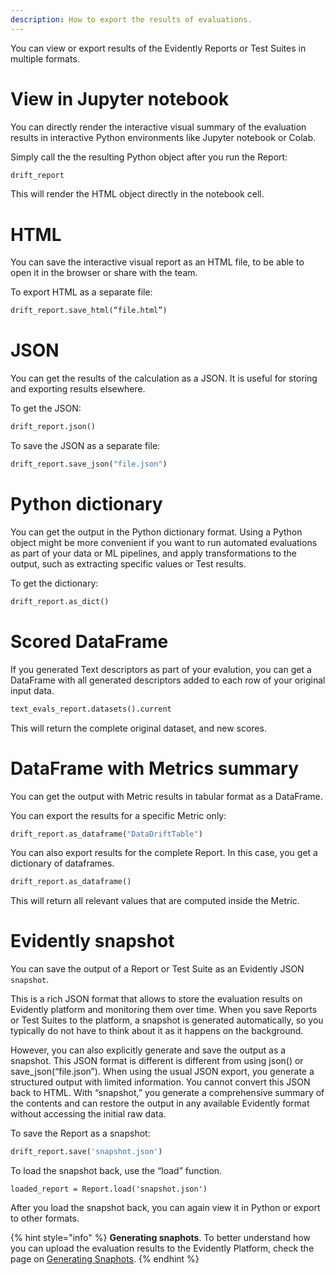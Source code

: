 ```yaml
---
description: How to export the results of evaluations.
---   
```


You can view or export results of the Evidently Reports or Test Suites in multiple formats.

# View in Jupyter notebook 

You can directly render the interactive visual summary of the evaluation results in interactive Python environments like Jupyter notebook or Colab. 

Simply call the the resulting Python object after you run the Report: 

```python
drift_report
```

This will render the HTML object directly in the notebook cell.

# HTML

You can save the interactive visual report as an HTML file, to be able to open it in the browser or share with the team. 

To export HTML as a separate file: 

```python
drift_report.save_html(“file.html”)
```

# JSON

You can get the results of the calculation as a JSON. It is useful for storing and exporting results elsewhere.

To get the JSON:

```python
drift_report.json()
```

To save the JSON as a separate file: 

```python
drift_report.save_json("file.json")
```

# Python dictionary

You can get the output in the Python dictionary format. Using a Python object might be more convenient if you want to run automated evaluations as part of your data or ML pipelines, and apply transformations to the output, such as extracting specific values or Test results. 

To get the dictionary:

```python
drift_report.as_dict()
```

# Scored DataFrame

If you generated Text descriptors as part of your evalution, you can get a DataFrame with all generated descriptors added to each row of your original input data.


```python
text_evals_report.datasets().current
```

This will return the complete original dataset, and new scores.

# DataFrame with Metrics summary

You can get the output with Metric results in tabular format as a DataFrame.

You can export the results for a specific Metric only: 

```python
drift_report.as_dataframe("DataDriftTable")
```

You can also export results for the complete Report. In this case, you get a dictionary of dataframes.

```python
drift_report.as_dataframe()
```

This will return all relevant values that are computed inside the Metric.


# Evidently snapshot

You can save the output of a Report or Test Suite as an Evidently JSON `snapshot`.

This is a rich JSON format that allows to store the evaluation results on Evidently platform and monitoring them over time. When you save Reports or Test Suites to the platform, a snapshot is generated automatically, so you typically do not have to think about it as it happens on the background.

However, you can also explicitly generate and save the output as a snapshot. This JSON format is different is different from using json() or save_json(“file.json”). When using the usual JSON export, you generate a structured output with limited information. You cannot convert this JSON back to HTML. With “snapshot,” you generate a comprehensive summary of the contents and can restore the output in any available Evidently format without accessing the initial raw data. 


To save the Report as a snapshot:

```python
drift_report.save('snapshot.json')
```

To load the snapshot back, use the “load” function. 

```
loaded_report = Report.load('snapshot.json')
```

After you load the snapshot back, you can again view it in Python or export to other formats.


{% hint style="info" %}
**Generating snaphots**. To better understand how you can upload the evaluation results to the Evidently Platform, check the page on [Generating Snaphots](../get-started/tutorial-monitoring.md).
{% endhint %}
